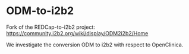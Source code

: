 ODM-to-i2b2
===========

Fork of the REDCap-to-i2b2 project: 
https://community.i2b2.org/wiki/display/ODM2i2b2/Home

We investigate the conversion ODM to i2b2 with respect to OpenClinica.
